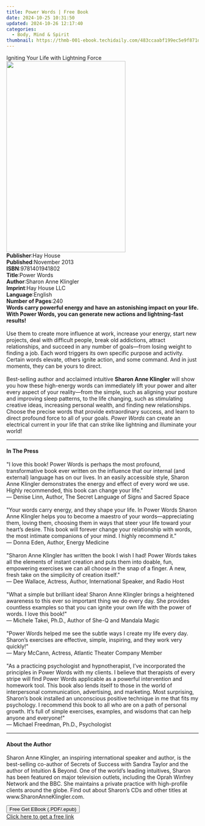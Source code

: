 ```yaml
---
title: Power Words | Free Book
date: 2024-10-25 10:31:50
updated: 2024-10-26 12:17:40
categories:
  - Body, Mind & Spirit
thumbnail: https://thmb-001-ebook.techidaily.com/483ccaabf199ec5e9f871d4b2f5b4281e45a049b9e8e29d960f67bf3a59d15d8.jpg
---
```

<main id="book-container">
  <div class="flex flex-col">
    <div class="book-brief flex-1 py-6 px-4 sm:p-6 md:py-10 md:px-8">
      <!-- brief-->
      <div class="book-brief-main">Igniting Your Life with Lightning Force</div>
    </div>
    <div
      class="book-meta-info flex-1 grid gap-4 col-start-1 col-end-3 row-start-1 sm:mb-6 sm:grid-cols-4 lg:gap-6 lg:col-start-2 lg:row-end-6 lg:row-span-6 lg:mb-0"
    >
      <div
        class="book-meta-info-left place-content-center mt-4 p-4 text-sm leading-6 col-start-2 col-span-2 dark:text-slate-400"
      >
        <img
          class="w-full h-500 object-cover rounded-lg sm:h-255 sm:col-span-2 lg:col-span-full"
          src="https://img-001-ebook.techidaily.com/c5bad309ea898c5de3b2d6be1cfbecbf9240161ff861449ea8970eba40e38f3f.jpg"
          alt=""
          width="312"
          height="500"
        />
      </div>
      <div
        class="book-meta-info-right mt-2 col-start-1 row-start-2 col-span-3 self-center"
      >
        <!-- meta data  -->
        <div class="flex flex-col px-4 md:px-8">
          <div class="flex-1">
            <strong>Publisher</strong>:<span class="px-2">Hay House</span>
          </div>
          <div class="flex-1">
            <strong>Published</strong>:<span class="px-2">November 2013</span>
          </div>
          <div class="flex-1">
            <strong>ISBN</strong>:<span class="px-2">9781401941802</span>
          </div>
          <div class="flex-1">
            <strong>Title</strong>:<span class="px-2">Power Words</span>
          </div>
          <div class="flex-1">
            <strong>Author</strong>:<span class="px-2"
              >Sharon Anne Klingler</span
            >
          </div>
          <div class="flex-1">
            <strong>Imprint</strong>:<span class="px-2">Hay House LLC</span>
          </div>
          <div class="flex-1">
            <strong>Language</strong>:<span class="px-2">English</span>
          </div>
          <div class="flex-1">
            <strong>Number of Pages</strong>:<span class="px-2">240</span>
          </div>
        </div>
      </div>
    </div>
    <div class="book-description flex-1 py-6 px-4 sm:p-6 md:py-10 md:px-8">
      <div class="book-description-main">
        <div accordion-content="" id="description">
          <b
            >Words carry powerful energy and have an astonishing impact on your
            life. With Power Words, you can generate new actions and
            lightning-fast results!<br /></b
          ><br />Use them to create more influence at work, increase your
          energy, start new projects, deal with difficult people, break old
          addictions, attract relationships, and succeed in any number of
          goals—from losing weight to finding a job. Each word triggers its own
          specific purpose and activity. Certain words elevate, others ignite
          action, and some command. And in just moments, they can be yours to
          direct.<br /><br />Best-selling author and acclaimed intuitive
          <b>Sharon Anne Klingler</b> will show you how these high-energy words
          can immediately lift your power and alter every aspect of your
          reality—from the simple, such as aligning your posture and improving
          sleep patterns, to the life changing, such as stimulating creative
          ideas, increasing personal wealth, and finding new relationships.
          Choose the precise words that provide extraordinary success, and learn
          to direct profound force to all of your goals. <i>Power Words</i> can
          create an electrical current in your life that can strike like
          lightning and illuminate your world!
        </div>
        <div class="accordion-fader"></div>
      </div>
    </div>
    <div class="book-excerpts flex-1 py-6 px-4 sm:p-6 md:py-10 md:px-8">
      <!-- excerpts-->
      <div class="book-excerpts-main">
        <hr />
        <h4 class="placeholder placeholder-heading">
          <span>In The Press</span>
        </h4>
        <p>
          "I love this book! Power Words is perhaps the most profound,
          transformative book ever written on the influence that our internal
          (and external) language has on our lives. In an easily accessible
          style, Sharon Anne Klingler demonstrates the energy and effect of
          every word we use. Highly recommended, this book can change your
          life."<br />— Denise Linn, Author, The Secret Language of Signs and
          Sacred Space<br /><br />"Your words carry energy, and they shape your
          life. In Power Words Sharon Anne Klingler helps you to become a
          maestro of your words—appreciating them, loving them, choosing them in
          ways that steer your life toward your heart’s desire. This book will
          forever change your relationship with words, the most intimate
          companions of your mind. I highly recommend it."<br />— Donna Eden,
          Author, Energy Medicine<br /><br />"Sharon Anne Klingler has written
          the book I wish I had! Power Words takes all the elements of instant
          creation and puts them into doable, fun, empowering exercises we can
          all choose in the snap of a finger. A new, fresh take on the
          simplicity of creation itself."<br />— Dee Wallace, Actress, Author,
          International Speaker, and Radio Host<br /><br />"What a simple but
          brilliant idea! Sharon Anne Klingler brings a heightened awareness to
          this ever so important thing we do every day. She provides countless
          examples so that you can ignite your own life with the power of words.
          I love this book!"<br />— Michele Takei, Ph.D., Author of She-Q and
          Mandala Magic<br /><br />"Power Words helped me see the subtle ways I
          create my life every day. Sharon’s exercises are effective, simple,
          inspiring, and they work very quickly!"<br />— Mary McCann, Actress,
          Atlantic Theater Company Member<br /><br />"As a practicing
          psychologist and hypnotherapist, I’ve incorporated the principles in
          Power Words with my clients. I believe that therapists of every stripe
          will find Power Words applicable as a powerful intervention and
          homework tool. This book also lends itself to those in the world of
          interpersonal communication, advertising, and marketing. Most
          surprising, Sharon’s book installed an unconscious positive technique
          in me that fits my psychology. I recommend this book to all who are on
          a path of personal growth. It’s full of simple exercises, examples,
          and wisdoms that can help anyone and everyone!"<br />— Michael
          Freedman, Ph.D., Psychologist
        </p>
      </div>
    </div>
    <div class="book-about-author flex-1 py-6 px-4 sm:p-6 md:py-10 md:px-8">
      <!-- about author-->
      <div class="book-main-author-main">
        <hr />
        <h4 class="placeholder placeholder-heading">
          <span>About the Author</span>
        </h4>
        <p>
          Sharon Anne Klingler, an inspiring international speaker and author,
          is the best-selling co-author of Secrets of Success with Sandra Taylor
          and the author of Intuition &amp; Beyond. One of the world’s leading
          intuitives, Sharon has been featured on major television outlets,
          including the Oprah Winfrey Network and the BBC. She maintains a
          private practice with high-profile clients around the globe. Find out
          about Sharon’s CDs and other titles at www.SharonAnneKlingler.com.
        </p>
      </div>
    </div>
    <div class="book-free-get flex-1 py-6 px-4 sm:p-6 md:py-10 md:px-8">
      <button
        id="btn-free-get"
        class="bg-blue-500 hover:bg-blue-700 text-white font-bold py-2 px-4 rounded"
      >
        Free Get EBook (.PDF/.epub)
      </button>
      <div id="countdown-display" class="px-2 text-lg mt-2"></div>
      <a
        id="free-link"
        class="hidden bg-blue-500 hover:bg-blue-700 text-white font-bold py-2 px-4 rounded"
        href="https://www.ebooks.com/en-us/book/96316613/power-words/sharon-anne-klingler/"
        target="_blank"
        >Click here to get a free link</a
      >
    </div>
    <script>
      let countdownTime = 0;
      let countdownInterval = null;
      document
        .getElementById('btn-free-get')
        .addEventListener('click', startCountdown);
      function startCountdown() {
        countdownTime = new Date().getTime() + 60000 * 3;
        countdownInterval = setInterval(updateCountdown, 1000);
        document.getElementById('btn-free-get').disabled = true;
        document
          .getElementById('btn-free-get')
          .classList.add('bg-gray-500', 'cursor-not-allowed');
      }
      function updateCountdown() {
        let currentTime = new Date().getTime();
        let timeLeft = countdownTime - currentTime;
        let secondsLeft = Math.floor(timeLeft / 1000);
        document.getElementById('countdown-display').innerHTML =
          `Remaining time: ${secondsLeft} seconds.`;
        if (secondsLeft <= 0) {
          clearInterval(countdownInterval);
          document.getElementById('btn-free-get').classList.add('hidden');
          document.getElementById('free-link').classList.remove('hidden');
          document.getElementById('countdown-display').innerHTML = '';
        }
      }
    </script>
  </div>
</main>
